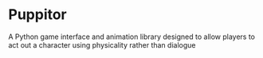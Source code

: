 # Puppitor
 A Python game interface and animation library designed to allow players to act out a character using physicality rather than dialogue
